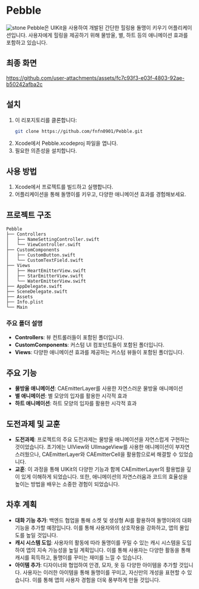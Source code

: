 # Pebble

![stone](https://github.com/user-attachments/assets/d836782a-85ca-4ff8-82ac-9e81f0ae1cb5)
Pebble은 UIKit을 사용하여 개발된 간단한 힐링용 돌맹이 키우기 어플리케이션입니다. 사용자에게 힐링을 제공하기 위해 물방울, 별, 하트 등의 애니메이션 효과를 포함하고 있습니다.


## 최종 화면

https://github.com/user-attachments/assets/fc7c93f3-e03f-4803-92ae-b50242afba2c


## 설치

1. 이 리포지토리를 클론합니다:
   ```bash
   git clone https://github.com/fnfn0901/Pebble.git
2. Xcode에서 Pebble.xcodeproj 파일을 엽니다.
3. 필요한 의존성을 설치합니다.


## 사용 방법

1. Xcode에서 프로젝트를 빌드하고 실행합니다.
2. 어플리케이션을 통해 돌맹이를 키우고, 다양한 애니메이션 효과를 경험해보세요.


## 프로젝트 구조

```
Pebble
├── Controllers
│   ├── NameSettingController.swift
│   └── ViewController.swift
├── CustomComponents
│   ├── CustomButton.swift
│   └── CustomTextField.swift
├── Views
│   ├── HeartEmitterView.swift
│   ├── StarEmitterView.swift
│   └── WaterEmitterView.swift
├── AppDelegate.swift
├── SceneDelegate.swift
├── Assets
├── Info.plist
└── Main
```


### 주요 폴더 설명

- **Controllers**: 뷰 컨트롤러들이 포함된 폴더입니다.
- **CustomComponents**: 커스텀 UI 컴포넌트들이 포함된 폴더입니다.
- **Views**: 다양한 애니메이션 효과를 제공하는 커스텀 뷰들이 포함된 폴더입니다.


## 주요 기능

- **물방울 애니메이션**: CAEmitterLayer를 사용한 자연스러운 물방울 애니메이션
- **별 애니메이션**: 별 모양의 입자를 활용한 시각적 효과
- **하트 애니메이션**: 하트 모양의 입자를 활용한 시각적 효과


## 도전과제 및 교훈

- **도전과제**: 프로젝트의 주요 도전과제는 물방울 애니메이션을 자연스럽게 구현하는 것이었습니다. 초기에는 UIView와 UIImageView를 사용한 애니메이션이 부자연스러웠으나, CAEmitterLayer와 CAEmitterCell을 활용함으로써 해결할 수 있었습니다.
- **교훈**: 이 과정을 통해 UIKit의 다양한 기능과 함께 CAEmitterLayer의 활용법을 깊이 있게 이해하게 되었습니다. 또한, 애니메이션의 자연스러움과 코드의 효율성을 높이는 방법을 배우는 소중한 경험이 되었습니다.


## 차후 계획

- **대화 기능 추가**: 백엔드 협업을 통해 소켓 및 생성형 AI를 활용하여 돌맹이와의 대화 기능을 추가할 예정입니다. 이를 통해 사용자와의 상호작용을 강화하고, 앱의 몰입도를 높일 것입니다.
- **캐시 시스템 도입**: 사용자의 활동에 따라 돌맹이를 꾸밀 수 있는 캐시 시스템을 도입하여 앱의 지속 가능성을 높일 계획입니다. 이를 통해 사용자는 다양한 활동을 통해 캐시를 획득하고, 돌맹이를 꾸미는 재미를 느낄 수 있습니다.
- **아이템 추가**: 디자이너와 협업하여 안경, 모자, 옷 등 다양한 아이템을 추가할 것입니다. 사용자는 이러한 아이템을 통해 돌맹이를 꾸미고, 자신만의 개성을 표현할 수 있습니다. 이를 통해 앱의 사용자 경험을 더욱 풍부하게 만들 것입니다.
